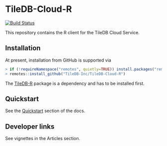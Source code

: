 # TileDB-Cloud-R

[![Build Status](https://dev.azure.com/TileDB-Inc/CI/_apis/build/status/TileDB-Inc.TileDB-Cloud-R?branchName=master)](https://dev.azure.com/TileDB-Inc/CI/_build/latest?definitionId=26&branchName=master)

This repository contains the R client for the TileDB Cloud Service.

## Installation

At present, installation from GitHub is supported via

```r
> if (!requireNamespace("remotes", quietly=TRUE)) install.packages("remotes")
> remotes::install_github("TileDB-Inc/TileDB-Cloud-R")
```

The [TileDB-R](https://github.com/TileDB-Inc/TileDB-R) package is a dependency and has 
to be installed first.

## Quickstart

See the [Quickstart](https://docs.tiledb.com/cloud/quickstart) section of the docs.

## Developer links

See vignettes in the Articles section.
